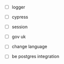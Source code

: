 - [ ] logger
- [ ] cypress

- [ ] session
- [ ] gov uk
- [ ] change language

- [ ] be postgres integration 